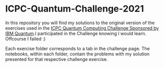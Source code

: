 # ICPC-Quantum-Challenge-2021

In this repository you will find my solutions to the original version of the exercises used in the [ICPC Quantum Computing Challenge Sponsored by IBM Quantum](https://challenges.quantum-computing.ibm.com/icpc).I participated in the Challenge knowing I would learn. Offcourse I failed :)

Each exercise folder corresponds to a tab in the challenge page. The notebooks, within each folder, contain the problems with my solution presented for that respective challenge exercise.
